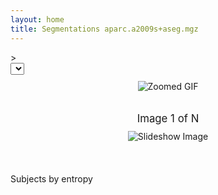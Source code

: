 ```yaml
---
layout: home
title: Segmentations aparc.a2009s+aseg.mgz
---
```


<head>
  <script src="https://cdn.jsdelivr.net/npm/chart.js"></script>
  <script src="https://cdn.jsdelivr.net/npm/hammerjs@2.0.8"></script>
  <script src="https://cdn.jsdelivr.net/npm/chartjs-plugin-zoom"></script>
  <script type="text/javascript" src="assets/js/entropy.js"></script>>
</head>

<div id="gifContainer">
    <select id="gifDropdown" onchange="changeGIF(this.value)">
      <!-- GIF options will be populated here -->
    </select>
    <br>
    <div id="zoomedGifContainer" onclick="toggleFullScreen()">
      <img id="displayedGif" src="" alt="Zoomed GIF" style="max-width: 100%; max-height: 100%;">
    </div>    
</div>
<br>
<div id="slideshowContainer">
  <div id="indexContainer">
    <p id="pngIndex">Image 1 of N</p>
  </div>
  <img id="slideshowImage" src="" alt="Slideshow Image" style="max-width: 100%; max-height: 100%;">
</div>
<br>
<div id="gifChartContainer">
  <p>Subjects by entropy</p>
  <canvas id="gifChart"></canvas>
</div>




<style>
#gifList li {
  cursor: pointer;
  list-style-type: none;
  padding: 10px;
  background-color: #f4f4f4;
  margin-bottom: 5px;
}

#gifList li:hover {
  background-color: #ddd;
}


#zoomedGif:hover, #slideshowImage:hover {
  transform: scale(1.1);
}


#gifSelector {
  padding: 5px;
  margin: 10px 0;
  width: 200px;
}

#zoomedGifContainer{
  display: flex;
  justify-content: center;
  align-items: center;
  cursor: pointer;
}

#slideshowContainer {
  text-align: center;
  margin-bottom: 20px;
}

#displayedGif, #slideshowImage {
  transition: transform 0.25s ease;
}

#gifDropdown, #pngDropdown {
  margin-bottom: 10px;
}

#pngIndex {
  font-size: 1.2em;
  margin-bottom: 10px;
}
</style>
